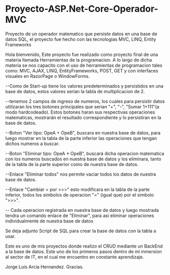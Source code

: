 # Proyecto-ASP.Net-Core-Operador-MVC
Proyecto de un operador matematico que persiste datos en una base de datos SQL, el proyecto fue hecho con las tecnologias MVC, LINQ, Entity Frameworks


Hola bienvenido, Este proyecto fue realizado como proyecto final de una materia llamada Herramientas de la programacion. A lo largo de dicha materia se nos capacito
con el uso de herramientas de programacion tales como: MVC, AJAX, LINQ, EntityFrameworks, POST, GET y con interfaces visuales en RazorPage o WindowForms.

--Como de Start-up tiene los valores predeterminados y persistidos en una base de datos, estos valores serian la tabla de multiplicacion de 2.

--tenemos 2 campos de ingreso de numeros, los cuales para persistir datos utilizaran los tres botones principales que serian "+", "-", "Sumar 1+111"(a modo hardcodeado).
  Estos botones haran sus respectivas operaciones matematicas, mostrarán el resultado correspondiente y lo persistiran en la base de datos.
  
--Boton "Ver tipo: OpeA + OpeB", buscara en nuestra base de datos, para luego mostrar en la tabla de la parte inferior las operaciones que tengan dichos numeros a buscar.

--Boton "Eliminar tipo: OpeA * OpeB", buscará dicha operacion matematica con los numeros buscados en nuestra base de datos y los eliminara, tanto de la tabla de la parte superior como de nuestra base de datos.

--Enlace "Eliminar todos" nos permite vaciar todos los datos de nuestra base de datos.

--Enlace "Cambiar = por >>>" esto modificara en la tabla de la parte inferior, todos los simbolos de operacion "=" (igual que) por el simbolo ">>>".

-- Cada operacion registrada en nuestra base de datos y luego mostrada tendra un comando enlace de "Eliminar", para asi eliminar operaciones individualmente de nuestra base de datos

Se deja adjunto Script de SQL para crear la base de datos con la tabla a usar.

Este es uno de mis proyectos donde realizo el CRUD mediante un BackEnd a la base de datos. Este uno de los primeros pasos dentro de mi inmersion al sector de IT, en el cual me encuentro en constante aprendizaje.

Jorge Luis Arcia Hernandez. Gracias.


